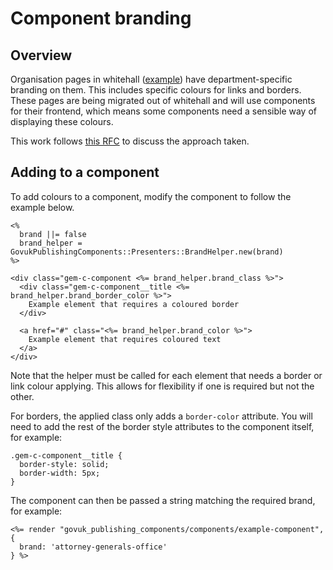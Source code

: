 # Component branding

## Overview

Organisation pages in whitehall ([example](https://www.gov.uk/government/organisations/attorney-generals-office)) have department-specific branding on them. This includes specific colours for links and borders. These pages are being migrated out of whitehall and will use components for their frontend, which means some components need a sensible way of displaying these colours.

This work follows [this RFC](https://github.com/alphagov/govuk_publishing_components/pull/287) to discuss the approach taken.

## Adding to a component

To add colours to a component, modify the component to follow the example below.

```
<%
  brand ||= false
  brand_helper = GovukPublishingComponents::Presenters::BrandHelper.new(brand)
%>

<div class="gem-c-component <%= brand_helper.brand_class %>">
  <div class="gem-c-component__title <%= brand_helper.brand_border_color %>">
    Example element that requires a coloured border
  </div>

  <a href="#" class="<%= brand_helper.brand_color %>">
    Example element that requires coloured text
  </a>
</div>
```

Note that the helper must be called for each element that needs a border or link colour applying. This allows for flexibility if one is required but not the other.

For borders, the applied class only adds a `border-color` attribute. You will need to add the rest of the border style attributes to the component itself, for example:

```
.gem-c-component__title {
  border-style: solid;
  border-width: 5px;
}
```

The component can then be passed a string matching the required brand, for example:

```
<%= render "govuk_publishing_components/components/example-component", {
  brand: 'attorney-generals-office'
} %>
```
